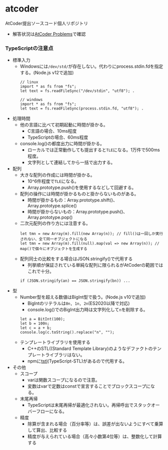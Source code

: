 # atcoder

AtCoder提出ソースコード個人リポジトリ

- 解答状況は[AtCoder Problems](https://kenkoooo.com/atcoder/#/table/taizod1024)で確認

### TypeScriptの注意点

- 標準入力
    - Windowsには`/dev/std/`が存在しない。代わりにprocess.stdin.fdを指定する。(Node.js v12で追加)
      ```
      // linux
      import * as fs from "fs";
      let text = fs.readFileSync("/dev/stdin", "utf8"); .
      ```
      ```
      // windows
      import * as fs from "fs";
      let text = fs.readFileSync(process.stdin.fd, "utf8"); .
      ```
- 処理時間
  - 他の言語に比べて初期起動に時間が掛かる。
    - C言語の場合、10ms程度
    - TypeScriptの場合、60ms程度
  - console.log()の都度出力に時間が掛かる。
    - ローカルでは正常動作しても提出すると`TLE`になる。1万件で500ms程度。
    - 文字列として連結してから一括で出力する。
- 配列
  - 大きな配列の作成には時間が掛かる。
    - 10^6件程度で`TLE`になる。
    - Array.prototype.push()を使用するなどして回避する。
  - 配列の操作には時間が掛かるものと掛からないものがある。
    - 時間が掛かるもの：Array.prototype.shift()、Array.prototype.splice()
    - 時間が掛からないもの：Array.prototype.push()、Array.prototype.pop()
  - 二次元配列の作り方には注意する。
    ```
    let tmn = new Array(m).fill(new Array(n)); // fill()は一回しか実行されない、全て同一オブジェクトになる
    let tmn = new Array(m).fill(null).map(val => new Array(n)); // map()で個々にオブジェクトを生成する
    ```
  - 配列同士の比較をする場合はJSON.stringify()で代用する
    - 列挙順が保証されている単純な配列に限られるがAtCoderの範囲ではこれで十分。
    ```
    if (JSON.stringify(an) == JSON.stringify(bn)) ...
    ```
- 型
  - Number型を超える数値はBigInt型で扱う。(Node.js v10で追加)
    - BigIntのリテラルは`0n, 1n, 2n`(ES2020以降で対応)
    - console.log()でのBigInt出力時は文字列化して`n`を削除する。
    ```
    let a = BitInt(100);
    let b = 100n;
    let c = a + b;
    console.log(c.toString().replace("n", "");
    ```
  - テンプレートライブラリを使用する
    - C++のSTL((Standard Template Library)のようなデファクトのテンプレートライブラリはない。
    - npmに[tstl](https://www.npmjs.com/package/tstl)(TypeScript-STL)があるので代用する。
- その他
  - スコープ
    - varは関数スコープになるので注意。
    - 変数はvarで定数はconstで宣言することでブロックスコープになる。
  - 末尾再帰
    - TypeScriptは末尾再帰が最適化されない。再帰呼出でスタックオーバーフローになる。
  - 精度
    - 除算が含まれる場合（百分率等）は、誤差が出ないようにすべて乗算して算出、比較する
    - 精度が与えられている場合（高々小数第4位等）は、整数化して計算する
